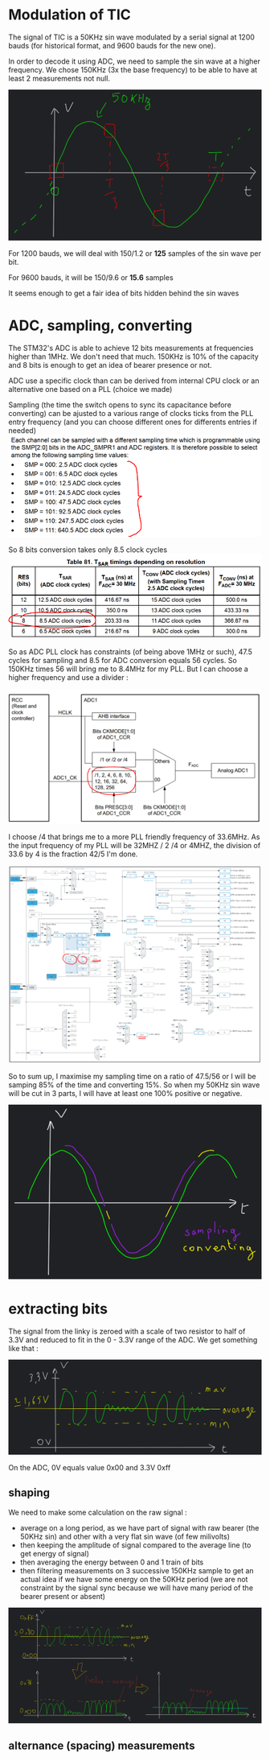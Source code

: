 # Modulation of TIC

The signal of TIC is a 50KHz sin wave modulated by a serial signal at 1200 bauds (for historical format, and 9600 bauds for the new one).

In order to decode it using ADC, we need to sample the sin wave at a higher frequency. We chose 150KHz (3x the base frequency) to be able to have at least 2 measurements not null.

![3 pts](./3pts_per_sin.svg)

For 1200 bauds, we will deal with 150/1.2 or **125** samples of the sin wave per bit.

For 9600 bauds, it will be 150/9.6 or **15.6** samples

It seems enough to get a fair idea of bits hidden behind the sin waves

# ADC, sampling, converting

The STM32's ADC is able to achieve 12 bits measurements at frequencies higher than 1MHz. We don't need that much. 150KHz is 10% of the capacity and 8 bits is enough to get an idea of bearer presence or not.

ADC use a specific clock than can be derived from internal CPU clock or an alternative one based on a PLL (choice we made)

Sampling (the time the switch opens to sync its capacitance before converting) can be ajusted to a various range of clocks ticks from the PLL entry frequency (and you can choose different ones for differents entries if needed)
![sampling](./adc_sampling_periods.PNG)

So 8 bits conversion takes only 8.5 clock cycles
![clock tree](./8bits_conv_time.PNG)

So as ADC PLL clock has constraints (of being above 1MHz or such), 47.5 cycles for sampling and 8.5 for ADC conversion equals 56 cycles. So 150KHz times 56 will bring me to 8.4MHz for my PLL. But I can choose a higher frequency and use a divider :

![clock tree](./sampling_clocks.PNG)

I choose /4 that brings me to a more PLL friendly frequency of 33.6MHz. As the input frequency of my PLL will be 32MHZ / 2 /4 or 4MHZ, the division of 33.6 by 4 is the fraction 42/5 I'm done.

![clock tree](./adc_clock.PNG)

So to sum up, I maximise my sampling time on a ratio of 47.5/56 or I will be samping 85% of the time and converting 15%. So when my 50KHz sin wave will be cut in 3 parts, I will have at least one 100% positive or negative.

![clock tree](./3samp_conv.svg)

# extracting bits

The signal from the linky is zeroed with a scale of two resistor to half of 3.3V and reduced to fit in the 0 - 3.3V range of the ADC. We get something like that :

![clock tree](./1v65.svg)

On the ADC, 0V equals value 0x00 and 3.3V 0xff

## shaping

We need to make some calculation on the raw signal :
- average on a long period, as we have part of signal with raw bearer (the 50KHz sin) and other with a very flat sin wave (of few milivolts)
- then keeping the amplitude of signal compared to the average line (to get energy of signal)
- then averaging the energy between 0 and 1 train of bits
- then filtering measurements on 3 successive 150KHz sample to get an actual idea if we have some energy on the 50KHz period (we are not constraint by the signal sync because we will have many period of the bearer present or absent)

![clock tree](./averages.svg)

## alternance (spacing) measurements
